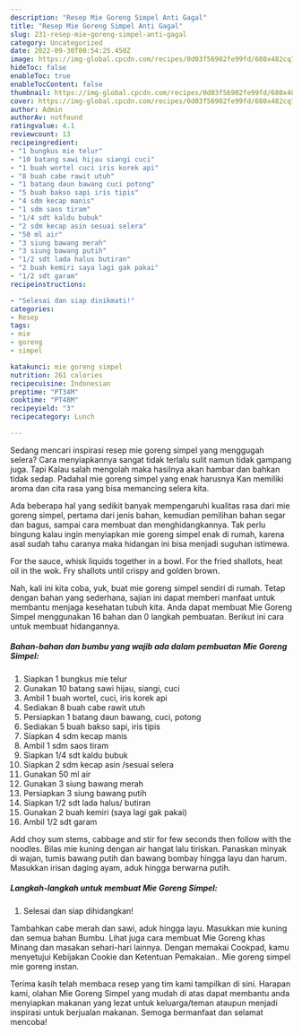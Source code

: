 ```yaml
---
description: "Resep Mie Goreng Simpel Anti Gagal"
title: "Resep Mie Goreng Simpel Anti Gagal"
slug: 231-resep-mie-goreng-simpel-anti-gagal
category: Uncategorized
date: 2022-09-30T00:54:25.450Z
image: https://img-global.cpcdn.com/recipes/0d03f56902fe99fd/680x482cq70/mie-goreng-simpel-foto-resep-utama.jpg
hideToc: false
enableToc: true
enableTocContent: false
thumbnail: https://img-global.cpcdn.com/recipes/0d03f56902fe99fd/680x482cq70/mie-goreng-simpel-foto-resep-utama.jpg
cover: https://img-global.cpcdn.com/recipes/0d03f56902fe99fd/680x482cq70/mie-goreng-simpel-foto-resep-utama.jpg
author: Admin
authorAv: notfound
ratingvalue: 4.1
reviewcount: 13
recipeingredient:
- "1 bungkus mie telur"
- "10 batang sawi hijau siangi cuci"
- "1 buah wortel cuci iris korek api"
- "8 buah cabe rawit utuh"
- "1 batang daun bawang cuci potong"
- "5 buah bakso sapi iris tipis"
- "4 sdm kecap manis"
- "1 sdm saos tiram"
- "1/4 sdt kaldu bubuk"
- "2 sdm kecap asin sesuai selera"
- "50 ml air"
- "3 siung bawang merah"
- "3 siung bawang putih"
- "1/2 sdt lada halus butiran"
- "2 buah kemiri saya lagi gak pakai"
- "1/2 sdt garam"
recipeinstructions:

- "Selesai dan siap dinikmati!"
categories:
- Resep
tags:
- mie
- goreng
- simpel

katakunci: mie goreng simpel 
nutrition: 261 calories
recipecuisine: Indonesian
preptime: "PT34M"
cooktime: "PT48M"
recipeyield: "3"
recipecategory: Lunch

---
```



Sedang mencari inspirasi resep mie goreng simpel yang menggugah selera? Cara menyiapkannya sangat tidak terlalu sulit namun tidak gampang juga. Tapi Kalau salah mengolah maka hasilnya akan hambar dan bahkan tidak sedap. Padahal mie goreng simpel yang enak harusnya Kan memiliki aroma dan cita rasa yang bisa memancing selera kita.


Ada beberapa hal yang sedikit banyak mempengaruhi kualitas rasa dari mie goreng simpel, pertama dari jenis bahan, kemudian pemilihan bahan segar dan bagus, sampai cara membuat dan menghidangkannya. Tak perlu bingung kalau ingin menyiapkan mie goreng simpel enak di rumah, karena asal sudah tahu caranya maka hidangan ini bisa menjadi suguhan istimewa.

For the sauce, whisk liquids together in a bowl. For the fried shallots, heat oil in the wok. Fry shallots until crispy and golden brown.


Nah, kali ini kita coba, yuk, buat mie goreng simpel sendiri di rumah. Tetap dengan bahan yang sederhana, sajian ini dapat memberi manfaat untuk membantu menjaga kesehatan tubuh kita. Anda dapat membuat Mie Goreng Simpel menggunakan 16 bahan dan 0 langkah pembuatan. Berikut ini cara untuk membuat hidangannya.

<!--inarticleads1-->

##### Bahan-bahan dan bumbu yang wajib ada dalam pembuatan Mie Goreng Simpel:

1. Siapkan 1 bungkus mie telur
1. Gunakan 10 batang sawi hijau, siangi, cuci
1. Ambil 1 buah wortel, cuci, iris korek api
1. Sediakan 8 buah cabe rawit utuh
1. Persiapkan 1 batang daun bawang, cuci, potong
1. Sediakan 5 buah bakso sapi, iris tipis
1. Siapkan 4 sdm kecap manis
1. Ambil 1 sdm saos tiram
1. Siapkan 1/4 sdt kaldu bubuk
1. Siapkan 2 sdm kecap asin /sesuai selera
1. Gunakan 50 ml air
1. Gunakan 3 siung bawang merah
1. Persiapkan 3 siung bawang putih
1. Siapkan 1/2 sdt lada halus/ butiran
1. Gunakan 2 buah kemiri (saya lagi gak pakai)
1. Ambil 1/2 sdt garam


Add choy sum stems, cabbage and stir for few seconds then follow with the noodles. Bilas mie kuning dengan air hangat lalu tiriskan. Panaskan minyak di wajan, tumis bawang putih dan bawang bombay hingga layu dan harum. Masukkan irisan daging ayam, aduk hingga berwarna putih. 

<!--inarticleads2-->

##### Langkah-langkah untuk membuat Mie Goreng Simpel:


1. Selesai dan siap dihidangkan!

Tambahkan cabe merah dan sawi, aduk hingga layu. Masukkan mie kuning dan semua bahan Bumbu. Lihat juga cara membuat Mie Goreng khas Minang dan masakan sehari-hari lainnya. Dengan memakai Cookpad, kamu menyetujui Kebijakan Cookie dan Ketentuan Pemakaian.. Mie goreng simpel mie goreng instan. 

Terima kasih telah membaca resep yang tim kami tampilkan di sini. Harapan kami, olahan Mie Goreng Simpel yang mudah di atas dapat membantu anda menyiapkan makanan yang lezat untuk keluarga/teman ataupun menjadi inspirasi untuk berjualan makanan. Semoga bermanfaat dan selamat mencoba!
